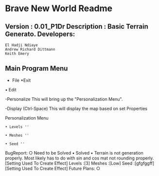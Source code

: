 Brave New World Readme
=============
Version : 0.01_P1Dr
Description : Basic Terrain Generato.
Developers:
-------
	El Hadji Ndiaye
	Andrew Richard Dittmann
	Keith Emery

Main Program Menu
-------
* File
	*Exit

• Edit

-Personalize
This will bring up the "Personalization Menu".

-Display (Ctrl-Space)
This will display the map based on set Properties
			
Personalization Menu

	• Levels ''
	
	• Meshes ''
	
	• Seed ''
	
BugReport:
○ Need to be Solved 
• Solved
	• Terrain is not generation properly. 
	  Most likely has to do with sin and cos mat not rounding properly.
		[Setting Used To Create Effect]
			Levels :[3]
			Meshes :[Low]
			Seed   :[gfgfggff]
		[Setting Used To Create Effect]
Future Plans:
	○